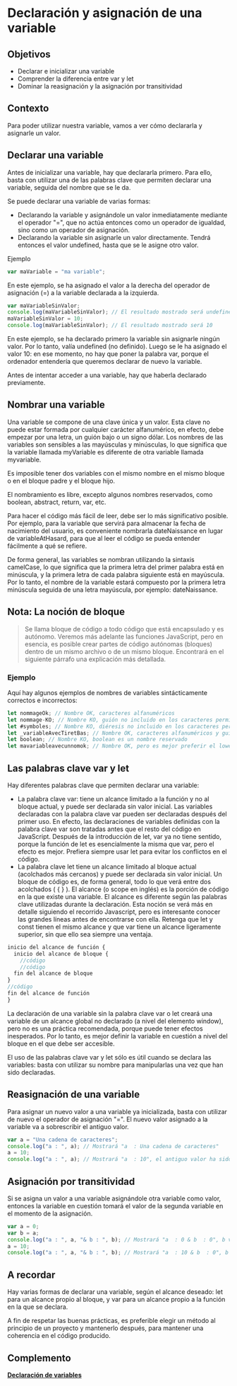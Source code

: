 # Declaración y asignación de una variable

## Objetivos
- Declarar e inicializar una variable
- Comprender la diferencia entre var y let
- Dominar la reasignación y la asignación por transitividad

## Contexto
Para poder utilizar nuestra variable, vamos a ver cómo declararla y asignarle un valor.

## Declarar una variable
Antes de inicializar una variable, hay que declararla primero. Para ello, basta con utilizar una de las palabras clave que permiten declarar una variable, seguida del nombre que se le da.

Se puede declarar una variable de varias formas:

- Declarando la variable y asignándole un valor inmediatamente mediante el operador "=", que no actúa entonces como un operador de igualdad, sino como un operador de asignación.
- Declarando la variable sin asignarle un valor directamente. Tendrá entonces el valor undefined, hasta que se le asigne otro valor.

Ejemplo

```javascript
var maVariable = "ma variable";
```

En este ejemplo, se ha asignado el valor a la derecha del operador de asignación (=) a la variable declarada a la izquierda.

```javascript
var maVariableSinValor;
console.log(maVariableSinValor); // El resultado mostrado será undefined
maVariableSinValor = 10;
console.log(maVariableSinValor); // El resultado mostrado será 10
```

En este ejemplo, se ha declarado primero la variable sin asignarle ningún valor. Por lo tanto, valía undefined (no definido). Luego se le ha asignado el valor 10: en ese momento, no hay que poner la palabra var, porque el ordenador entendería que queremos declarar de nuevo la variable.

Antes de intentar acceder a una variable, hay que haberla declarado previamente.

## Nombrar una variable
Una variable se compone de una clave única y un valor. Esta clave no puede estar formada por cualquier carácter alfanumérico, en efecto, debe empezar por una letra, un guión bajo o un signo dólar. Los nombres de las variables son sensibles a las mayúsculas y minúsculas, lo que significa que la variable llamada myVariable es diferente de otra variable llamada myvariable.

Es imposible tener dos variables con el mismo nombre en el mismo bloque o en el bloque padre y el bloque hijo.

El nombramiento es libre, excepto algunos nombres reservados, como boolean, abstract, return, var, etc.

Para hacer el código más fácil de leer, debe ser lo más significativo posible. Por ejemplo, para la variable que servirá para almacenar la fecha de nacimiento del usuario, es conveniente nombrarla dateNaissance en lugar de variableAtHasard, para que al leer el código se pueda entender fácilmente a qué se refiere.

De forma general, las variables se nombran utilizando la sintaxis camelCase, lo que significa que la primera letra del primer palabra está en minúscula, y la primera letra de cada palabra siguiente está en mayúscula. Por lo tanto, el nombre de la variable estará compuesto por la primera letra minúscula seguida de una letra mayúscula, por ejemplo: dateNaissance.

## Nota: La noción de bloque

>Se llama bloque de código a todo código que está encapsulado y es autónomo. Veremos más adelante las funciones JavaScript, pero en esencia, es posible crear partes de código autónomas (bloques) dentro de un mismo archivo o de un mismo bloque. Encontrará en el siguiente párrafo una explicación más detallada.

### Ejemplo

Aquí hay algunos ejemplos de nombres de variables sintácticamente correctos e incorrectos:

```javascript
let nommageOk; // Nombre OK, caracteres alfanuméricos
let nommage-KO; // Nombre KO, guión no incluido en los caracteres permitidos
let #symboles; // Nombre KO, diéresis no incluido en los caracteres permitidos
let _variableAvecTiretBas; // Nombre OK, caracteres alfanuméricos y guión bajo permitidos en el nombramiento
let boolean; // Nombre KO, boolean es un nombre reservado
let mavariableavecunnomok; // Nombre OK, pero es mejor preferir el lowerCamelCase que facilita la lectura del nombre de la variable
```

## Las palabras clave var y let
Hay diferentes palabras clave que permiten declarar una variable:

- La palabra clave var: tiene un alcance limitado a la función y no al bloque actual, y puede ser declarada sin valor inicial. Las variables declaradas con la palabra clave var pueden ser declaradas después del primer uso. En efecto, las declaraciones de variables definidas con la palabra clave var son tratadas antes que el resto del código en JavaScript. Después de la introducción de let, var ya no tiene sentido, porque la función de let es esencialmente la misma que var, pero el efecto es mejor. Prefiera siempre usar let para evitar los conflictos en el código.
- La palabra clave let tiene un alcance limitado al bloque actual (acolchados más cercanos) y puede ser declarada sin valor inicial. Un bloque de código es, de forma general, todo lo que verá entre dos acolchados ( { } ). El alcance (o scope en inglés) es la porción de código en la que existe una variable. El alcance es diferente según las palabras clave utilizadas durante la declaración. Esta noción se verá más en detalle siguiendo el recorrido Javascript, pero es interesante conocer las grandes líneas antes de encontrarse con ella. Retenga que let y const tienen el mismo alcance y que var tiene un alcance ligeramente superior, sin que ello sea siempre una ventaja.

```javascript
inicio del alcance de función {
  inicio del alcance de bloque {
    //código
    //código
  fin del alcance de bloque
}
//código
fin del alcance de función
}
```

La declaración de una variable sin la palabra clave var o let creará una variable de un alcance global no declarado (a nivel del elemento window), pero no es una práctica recomendada, porque puede tener efectos inesperados. Por lo tanto, es mejor definir la variable en cuestión a nivel del bloque en el que debe ser accesible.

El uso de las palabras clave var y let sólo es útil cuando se declara las variables: basta con utilizar su nombre para manipularlas una vez que han sido declaradas.

## Reasignación de una variable
Para asignar un nuevo valor a una variable ya inicializada, basta con utilizar de nuevo el operador de asignación "=". El nuevo valor asignado a la variable va a sobrescribir el antiguo valor.

```javascript
var a = "Una cadena de caracteres";
console.log("a : ", a); // Mostrará "a  : Una cadena de caracteres"
a = 10;
console.log("a : ", a); // Mostrará "a  : 10", el antiguo valor ha sido sobrescrito.
```

## Asignación por transitividad
Si se asigna un valor a una variable asignándole otra variable como valor, entonces la variable en cuestión tomará el valor de la segunda variable en el momento de la asignación.

```javascript
var a = 0;
var b = a;
console.log("a : ", a, "& b : ", b); // Mostrará "a  : 0 & b  : 0", b vale el valor de a en el momento en que se hace la asignación.
a = 10;
console.log("a : ", a, "& b : ", b); // Mostrará "a  : 10 & b  : 0", b no cambia de valor con a²¹[21].
```

## A recordar

Hay varias formas de declarar una variable, según el alcance deseado: let para un alcance propio al bloque, y var para un alcance propio a la función en la que se declara.

A fin de respetar las buenas prácticas, es preferible elegir un método al principio de un proyecto y mantenerlo después, para mantener una coherencia en el código producido.

## Complemento

**[Declaración de variables](https://developer.mozilla.org/fr/docs/Web/JavaScript/Guide/Grammar_and_types#D%C3%A9clarations)**
